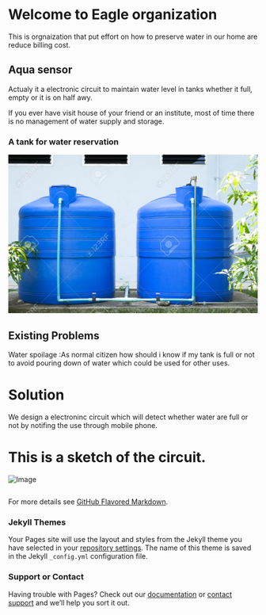 # Welcome to Eagle organization
This is orgnaization that put effort on how to preserve water in our home are reduce billing cost.
## Aqua sensor
Actualy it a electronic circuit to maintain water level in tanks whether it full, empty or it is on half awy.

If you ever have visit house of your friend or an institute, most of time there is no management of water supply and storage.

### A tank for water reservation
![Image](29374715-plastic-water-tank.jpg)


## Existing Problems
Water spoilage :As normal citizen how should i know if my tank is full or not to avoid pouring down of water which could be used for other 
uses.



# Solution 
We design a electroninc circuit which will detect whether water are full or not by notifing the use through mobile phone.

# This is a sketch of the circuit.

![Image](src)

```
```
For more details see [GitHub Flavored Markdown](https://guides.github.com/features/mastering-markdown/).

### Jekyll Themes

Your Pages site will use the layout and styles from the Jekyll theme you have selected in your [repository settings](https://github.com/uwesub12/Eagles-/settings). The name of this theme is saved in the Jekyll `_config.yml` configuration file.

### Support or Contact

Having trouble with Pages? Check out our [documentation](https://help.github.com/categories/github-pages-basics/) or [contact support](https://github.com/contact) and we’ll help you sort it out.
